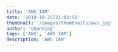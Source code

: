 ```yaml
---
title: 'AWS IAM'
date: '2019-10-25T21:03:56'
thumbnail: '/images/thumbnails/aws.jpg'
author: 'channing'
tags: ['AWS', 'AWS IAM']
description: 'AWS IAM'
---
```

